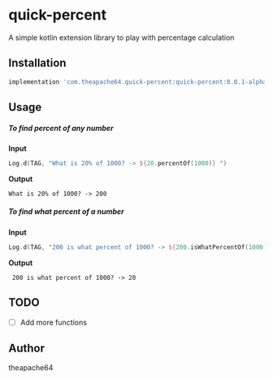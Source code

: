 # quick-percent
A simple kotlin extension library to play with percentage calculation

## Installation

```groovy
implementation 'com.theapache64.quick-percent:quick-percent:0.0.1-alpha02'
```

## Usage

##### To find percent of any number

**Input**

```kotlin
Log.d(TAG, "What is 20% of 1000? -> ${20.percentOf(1000)} ")
```

**Output**

```
What is 20% of 1000? -> 200 
```

##### To find what percent of a number

**Input**

```kotlin
Log.d(TAG, "200 is what percent of 1000? -> ${200.isWhatPercentOf(1000)}")
```

**Output**

```
 200 is what percent of 1000? -> 20
```

## TODO

 - [ ] Add more functions
 
## Author

theapache64